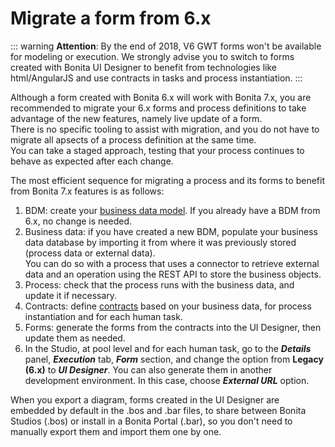 # Migrate a form from 6.x

::: warning
**Attention**: By the end of 2018, V6 GWT forms won't be available for modeling or execution.
We strongly advise you to switch to forms created with Bonita UI Designer to benefit from technologies like html/AngularJS and use contracts in tasks and process instantiation.
:::


Although a form created with Bonita 6.x will work with Bonita 7.x, you are recommended to migrate your 6.x forms and process definitions to take advantage of the new features, namely live update of a form.   
There is no specific tooling to assist with migration, and you do not have to migrate all apsects of a process definition at the same time.  
You can take a staged approach, testing that your process continues to behave as expected after each change.

The most efficient sequence for migrating a process and its forms to benefit from Bonita 7.x features is as follows:

1. BDM: create your [business data model](define-and-deploy-the-bdm.md). If you already have a BDM from 6.x, no change is needed.
2. Business data: if you have created a new BDM, populate your business data database by importing it from where it was previously stored (process data or external data).  
You can do so with a process that uses a connector to retrieve external data and an operation using the REST API to store the business objects.
3. Process: check that the process runs with the business data, and update it if necessary.
4. Contracts: define [contracts](contracts-and-contexts.md) based on your business data, for process instantiation and for each human task.
5. Forms: generate the forms from the contracts into the UI Designer, then update them as needed. 
6. In the Studio, at pool level and for each human task, go to the **_Details_** panel, **_Execution_** tab, **_Form_** section, and change the option from **Legacy (6.x)** to **_UI Designer_**. You can also generate them in another development environment. In this case, choose **_External URL_** option.

When you export a diagram, forms created in the UI Designer are embedded by default in the .bos and .bar files, to share between Bonita Studios (.bos) or install in a Bonita Portal (.bar), so you don't need to manually export them and import them one by one.
